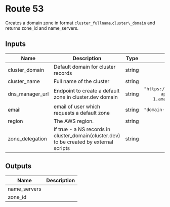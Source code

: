 # Route 53

Creates a domain zone in format `cluster_fullname`.`cluster\_domain`
and returns zone_id and name_servers.

<!-- BEGINNING OF PRE-COMMIT-TERRAFORM DOCS HOOK -->
## Inputs

| Name | Description | Type | Default | Required |
|------|-------------|:----:|:-----:|:-----:|
| cluster\_domain | Default domain for cluster records | string | n/a | yes |
| cluster\_name | Full name of the cluster | string | n/a | yes |
| dns\_manager\_url | Endpoint to create a default zone in cluster.dev domain | string | `"https://usgrtk5fqj.execute-api.eu-central-1.amazonaws.com/prod"` | no |
| email | email of user which requests a default zone | string | `"domain-request@cluster.dev"` | no |
| region | The AWS region. | string | n/a | yes |
| zone\_delegation | If true - a NS records in cluster_domain(cluster.dev) to be created by external scripts | string | `"false"` | no |

## Outputs

| Name | Description |
|------|-------------|
| name\_servers |  |
| zone\_id |  |

<!-- END OF PRE-COMMIT-TERRAFORM DOCS HOOK -->
